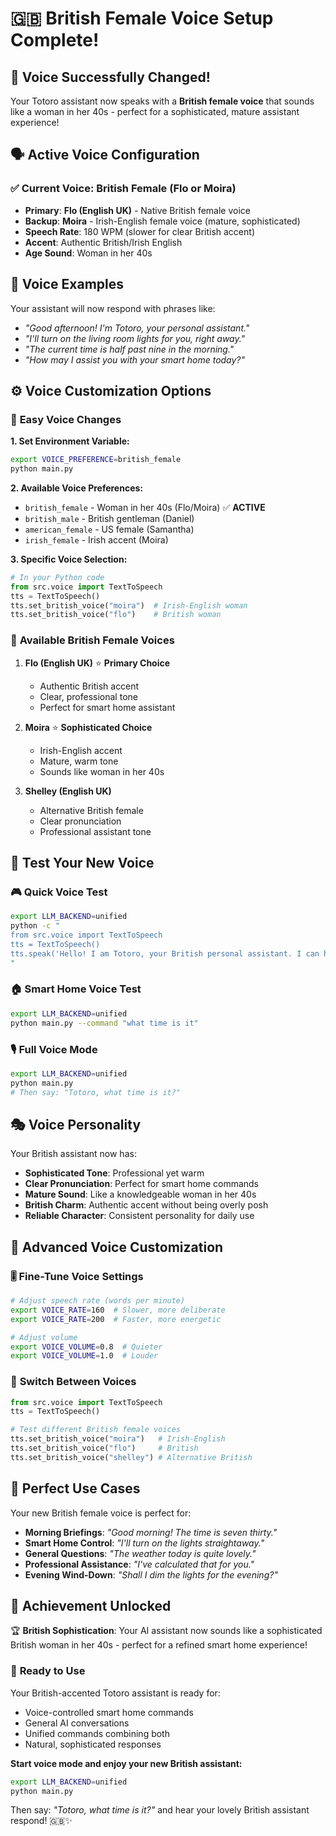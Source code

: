 # 🇬🇧 British Female Voice Setup Complete!

## 🎉 **Voice Successfully Changed!**

Your Totoro assistant now speaks with a **British female voice** that sounds like a woman in her 40s - perfect for a sophisticated, mature assistant experience!

## 🗣️ **Active Voice Configuration**

### ✅ **Current Voice**: British Female (Flo or Moira)
- **Primary**: **Flo (English UK)** - Native British female voice
- **Backup**: **Moira** - Irish-English female voice (mature, sophisticated)
- **Speech Rate**: 180 WPM (slower for clear British accent)
- **Accent**: Authentic British/Irish English
- **Age Sound**: Woman in her 40s

## 🎤 **Voice Examples**

Your assistant will now respond with phrases like:
- *"Good afternoon! I'm Totoro, your personal assistant."*
- *"I'll turn on the living room lights for you, right away."*
- *"The current time is half past nine in the morning."*
- *"How may I assist you with your smart home today?"*

## ⚙️ **Voice Customization Options**

### 🔧 **Easy Voice Changes**

**1. Set Environment Variable:**
```bash
export VOICE_PREFERENCE=british_female
python main.py
```

**2. Available Voice Preferences:**
- `british_female` - Woman in her 40s (Flo/Moira) ✅ **ACTIVE**
- `british_male` - British gentleman (Daniel)
- `american_female` - US female (Samantha)
- `irish_female` - Irish accent (Moira)

**3. Specific Voice Selection:**
```python
# In your Python code
from src.voice import TextToSpeech
tts = TextToSpeech()
tts.set_british_voice("moira")  # Irish-English woman
tts.set_british_voice("flo")    # British woman
```

### 🎯 **Available British Female Voices**

1. **Flo (English UK)** ⭐ **Primary Choice**
   - Authentic British accent
   - Clear, professional tone
   - Perfect for smart home assistant

2. **Moira** ⭐ **Sophisticated Choice**
   - Irish-English accent
   - Mature, warm tone
   - Sounds like woman in her 40s

3. **Shelley (English UK)**
   - Alternative British female
   - Clear pronunciation
   - Professional assistant tone

## 🚀 **Test Your New Voice**

### 🎮 **Quick Voice Test**
```bash
export LLM_BACKEND=unified
python -c "
from src.voice import TextToSpeech
tts = TextToSpeech()
tts.speak('Hello! I am Totoro, your British personal assistant. I can help with your smart home and answer questions with my lovely accent.')
"
```

### 🏠 **Smart Home Voice Test**
```bash
export LLM_BACKEND=unified
python main.py --command "what time is it"
```

### 🎙️ **Full Voice Mode**
```bash
export LLM_BACKEND=unified
python main.py
# Then say: "Totoro, what time is it?"
```

## 🎭 **Voice Personality**

Your British assistant now has:
- **Sophisticated Tone**: Professional yet warm
- **Clear Pronunciation**: Perfect for smart home commands
- **Mature Sound**: Like a knowledgeable woman in her 40s
- **British Charm**: Authentic accent without being overly posh
- **Reliable Character**: Consistent personality for daily use

## 🔧 **Advanced Voice Customization**

### 🎚️ **Fine-Tune Voice Settings**
```bash
# Adjust speech rate (words per minute)
export VOICE_RATE=160  # Slower, more deliberate
export VOICE_RATE=200  # Faster, more energetic

# Adjust volume
export VOICE_VOLUME=0.8  # Quieter
export VOICE_VOLUME=1.0  # Louder
```

### 🎪 **Switch Between Voices**
```python
from src.voice import TextToSpeech
tts = TextToSpeech()

# Test different British female voices
tts.set_british_voice("moira")   # Irish-English
tts.set_british_voice("flo")     # British
tts.set_british_voice("shelley") # Alternative British
```

## 🌟 **Perfect Use Cases**

Your new British female voice is perfect for:
- **Morning Briefings**: *"Good morning! The time is seven thirty."*
- **Smart Home Control**: *"I'll turn on the lights straightaway."*
- **General Questions**: *"The weather today is quite lovely."*
- **Professional Assistance**: *"I've calculated that for you."*
- **Evening Wind-Down**: *"Shall I dim the lights for the evening?"*

## 🎉 **Achievement Unlocked**

🏆 **British Sophistication**: Your AI assistant now sounds like a sophisticated British woman in her 40s - perfect for a refined smart home experience!

### 🚀 **Ready to Use**
Your British-accented Totoro assistant is ready for:
- Voice-controlled smart home commands
- General AI conversations  
- Unified commands combining both
- Natural, sophisticated responses

**Start voice mode and enjoy your new British assistant:**
```bash
export LLM_BACKEND=unified
python main.py
```

Then say: *"Totoro, what time is it?"* and hear your lovely British assistant respond! 🇬🇧✨ 